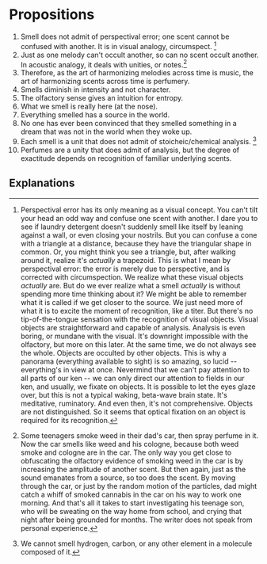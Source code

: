 # Propositions

1. Smell does not admit of perspectival error; one scent cannot be confused with another. It is in visual analogy, circumspect. [^1]
2. Just as one melody can't occult another, so can no scent occult another. In acoustic analogy, it deals with unities, or notes.[^2]
3. Therefore, as the art of harmonizing melodies across time is music, the art of harmonizing scents across time is perfumery.
4. Smells diminish in intensity and not character.
5. The olfactory sense gives an intuition for entropy.
6. What we smell is really here (at the nose). 
7. Everything smelled has a source in the world.
8. No one has ever been convinced that they smelled something in a dream that was not in the world when they woke up.
9. Each smell is a unit that does not admit of stoicheic/chemical analysis. [^3]
10. Perfumes are a unity that does admit of analysis, but the degree of exactitude depends on recognition of familiar underlying scents.

## Explanations

[^1]: Perspectival error has its only meaning as a visual concept. You can't tilt your head an odd way and confuse one scent with another. I dare you to see if laundry detergent doesn't suddenly smell like itself by leaning against a wall, or even closing your nostrils. But you can confuse a cone with a triangle at a distance, because they have the triangular shape in common. Or, you might think you see a triangle, but, after walking around it, realize it's *actually* a trapezoid. This is what I mean by perspectival error: the error is merely due to perspective, and is corrected with circumspection. We realize what these visual objects *actually* are. But do we ever realize what a smell *actually* is without spending more time thinking about it? We might be able to remember what it is called if we get closer to the source. We just need more of what it is to excite the moment of recognition, like a titer. But there's no tip-of-the-tongue sensation with the recognition of visual objects. Visual objects are straightforward and capable of analysis. Analysis is even boring, or mundane with the visual. It's downright impossible with the olfactory, but more on this later. At the same time, we do not always see the whole. Objects are occulted by other objects. This is why a panorama (everything available to sight) is so amazing, so lucid -- everything's in view at once. Nevermind that we can't pay attention to all parts of our ken -- we can only direct our attention to fields in our ken, and usually, we fixate on objects. It is possible to let the eyes glaze over, but this is not a typical waking, beta-wave brain state. It's meditative, ruminatory. And even then, it's not comprehensive. Objects are not distinguished. So it seems that optical fixation on an object is required for its recognition.

[^2]: Some teenagers smoke weed in their dad's car, then spray perfume in it. Now the car smells like weed and his cologne, because both weed smoke and cologne are in the car. The only way you get close to obfuscating the olfactory evidence of smoking weed in the car is by increasing the amplitude of another scent. But then again, just as the sound emanates from a source, so too does the scent. By moving through the car, or just by the random motion of the particles, dad might catch a whiff of smoked cannabis in the car on his way to work one morning. And that's all it takes to start investigating his teenage son, who will be sweating on the way home from school, and crying that night after being grounded for months. The writer does not speak from personal experience.

[^3]: We cannot smell hydrogen, carbon, or any other element in a molecule composed of it. 
